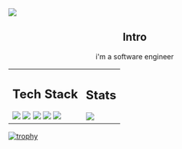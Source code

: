 <img src="banner-bw.gif">
<div align="center">
    <h2>Intro</h2>
    i'm a software engineer
</div>

<table border="0">
    <tr>
        <td>
            <h2>Tech Stack</h2>
            <img src="https://img.shields.io/badge/c++-%2300599C.svg?style=for-the-badge&logo=c%2B%2B&logoColor=white">
            <img src="https://img.shields.io/badge/go-%2300ADD8.svg?style=for-the-badge&logo=go&logoColor=white">
            <img src="https://img.shields.io/badge/javascript-%23323330.svg?style=for-the-badge&logo=javascript&logoColor=%23F7DF1E">
            <img src="https://img.shields.io/badge/typescript-%23007ACC.svg?style=for-the-badge&logo=typescript&logoColor=white">
            <img src="https://img.shields.io/badge/php-%23777BB4.svg?style=for-the-badge&logo=php&logoColor=white">
        </td>
        <td>
            <h2>Stats</h2>
            <img align="center" src="https://github-readme-stats.vercel.app/api/top-langs/?username=yosmisyael&theme=nord&hide_border=false&include_all_commits=true&count_private=true&layout=compact">
        </td>
    </tr>
</table>

[![trophy](https://github-profile-trophy.vercel.app/?username=yosmisyael)](https://github.com/ryo-ma/github-profile-trophy)

